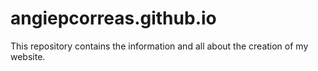 # angiepcorreas.github.io
This repository contains the information and all about the creation of my website. 
